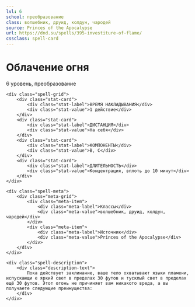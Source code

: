 ```yaml
---
lvl: 6
school: преобразование
class: волшебник, друид, колдун, чародей
source: Princes of the Apocalypse
url: https://dnd.su/spells/395-investiture-of-flame/
cssclass: spell-card
---
```


<div class="spell-container">
    <div class="spell-header">
        <h1 class="spell-name">Облачение огня</h1>
        <div class="spell-level">6 уровень, преобразование</div>
    </div>
    
    <div class="spell-grid">
        <div class="stat-card">
            <div class="stat-label">ВРЕМЯ НАКЛАДЫВАНИЯ</div>
            <div class="stat-value">1 действие</div>
        </div>
        <div class="stat-card">
            <div class="stat-label">ДИСТАНЦИЯ</div>
            <div class="stat-value">На себя</div>
        </div>
        <div class="stat-card">
            <div class="stat-label">КОМПОНЕНТЫ</div>
            <div class="stat-value">В, С</div>
        </div>
        <div class="stat-card">
            <div class="stat-label">ДЛИТЕЛЬНОСТЬ</div>
            <div class="stat-value">Концентрация, вплоть до 10 минут</div>
        </div>
    </div>
    
    <div class="spell-meta">
        <div class="meta-grid">
            <div class="meta-item">
                <div class="meta-label">Классы</div>
                <div class="meta-value">волшебник, друид, колдун, чародей</div>
            </div>
            <div class="meta-item">
                <div class="meta-label">Источник</div>
                <div class="meta-value">Princes of the Apocalypse</div>
            </div>
        </div>
    </div>
    
    <div class="spell-description">
        <div class="description-text">
            Пока действует заклинание, ваше тело охватывают языки пламени, испускающи е яркий свет в пределах 30 футов и тусклый свет в пределах ещё 30 футов. Этот огонь не причиняет вам никакого вреда, а вы получаете следующие преимущества:
        </div>
    </div>
</div>